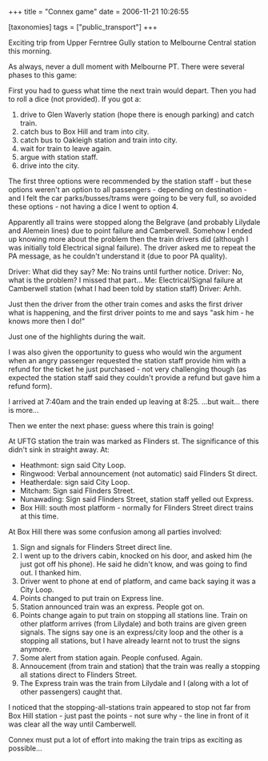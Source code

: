 +++
title = "Connex game"
date = 2006-11-21 10:26:55

[taxonomies]
tags = ["public_transport"]
+++

Exciting trip from Upper Ferntree Gully station to Melbourne Central station this morning.

As always, never a dull moment with Melbourne PT. There were several phases to this game:

First you had to guess what time the next train would depart. Then you had to roll a dice (not provided). If you got a:

<ol>
	<li>drive to Glen Waverly station (hope there is enough parking) and catch train.</li>
	<li>catch bus to Box Hill and tram into city.</li>
	<li>catch bus to Oakleigh station and train into city.</li>
	<li>wait for train to leave again.</li>
	<li>argue with station staff.</li>
	<li>drive into the city.</li>
</ol>

The first three options were recommended by the station staff - but these options weren't an option to all passengers - depending on destination - and I felt the car parks/busses/trams were going to be very full, so avoided these options - not having a dice I went to option 4.

Apparently all trains were stopped along the Belgrave (and probably Lilydale and Alemein lines) due to point failure and Camberwell. Somehow I ended up knowing more about the problem then the train drivers did (although I was initially told Electrical signal failure). The driver asked me to repeat the PA message, as he couldn't understand it (due to poor PA quality).

Driver: What did they say?
Me: No trains until further notice.
Driver: No, what is the problem? I missed that part...
Me: Electrical/Signal failure at Camberwell station (what I had been told by station staff)
Driver: Arhh.

Just then the driver from the other train comes and asks the first driver what is happening, and the first driver points to me and says "ask him - he knows more then I do!"

Just one of the highlights during the wait.

I was also given the opportunity to guess who would win the argument when an angry passenger requested the station staff provide him with a refund for the ticket he just purchased - not very challenging though (as expected the station staff said they couldn't provide a refund but gave him a refund form).

I arrived at 7:40am and the train ended up leaving at 8:25.
...but wait... there is more...

Then we enter the next phase: guess where this train is going!

At UFTG station the train was marked as Flinders st. The significance of this didn't sink in straight away. At:

<ul>
	<li>Heathmont: sign said City Loop.</li>
	<li>Ringwood: Verbal announcement (not automatic) said Flinders St direct.</li>
	<li>Heatherdale: sign said City Loop.</li>
	<li>Mitcham: Sign said Flinders Street.</li>
	<li>Nunawading: Sign said Flinders Street, station staff yelled out Express.</li>
	<li>Box Hill: south most platform - normally for Flinders Street direct trains at this time.</li>
</ul>

At Box Hill there was some confusion among all parties involved:

<ol>
	<li>Sign and signals for Flinders Street direct line.</li>
	<li>I went up to the drivers cabin, knocked on his door, and asked him (he just got off his phone). He said he didn't know, and was going to find out. I thanked him.</li>
	<li>Driver went to phone at end of platform, and came back saying it was a City Loop.</li>
	<li>Points changed to put train on Express line.</li>
	<li>Station announced train was an express. People got on.</li>
	<li>Points change again to put train on stopping all stations line. Train on other platform arrives (from Lilydale) and both trains are given green signals. The signs say one is an express/city loop and the other is a stopping all stations, but I have already learnt not to trust the signs anymore.</li>
	<li>Some alert from station again. People confused. Again.</li>
	<li>Annoucement (from train and station) that the train was really a stopping all stations direct to Flinders Street.</li>
	<li>The Express train was the train from Lilydale and I (along with a lot of other passengers) caught that.</li>
</ol>

I noticed that the stopping-all-stations train appeared to stop not far from Box Hill station - just past the points - not sure why - the line in front of it was clear all the way until Camberwell.

Connex must put a lot of effort into making the train trips as exciting as possible...
